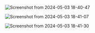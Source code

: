 ![Screenshot from 2024-05-03 18-40-47](https://github.com/houaslam/card-game/assets/117849651/f980543a-44d7-428e-88c9-cc1e032f1457)

![Screenshot from 2024-05-03 18-41-07](https://github.com/houaslam/card-game/assets/117849651/7868b157-5040-4066-b451-044b246fde91)

![Screenshot from 2024-05-03 18-41-30](https://github.com/houaslam/card-game/assets/117849651/16f4e311-0397-4207-9161-8ca58e8246e9)


